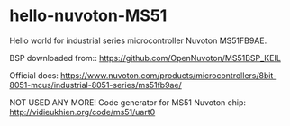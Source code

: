 # hello-nuvoton-MS51
Hello world for  industrial series microcontroller Nuvoton MS51FB9AE.

BSP downloaded from:: https://github.com/OpenNuvoton/MS51BSP_KEIL

Official docs: https://www.nuvoton.com/products/microcontrollers/8bit-8051-mcus/industrial-8051-series/ms51fb9ae/

NOT USED ANY MORE! Code generator for MS51 Nuvoton chip: http://vidieukhien.org/code/ms51/uart0